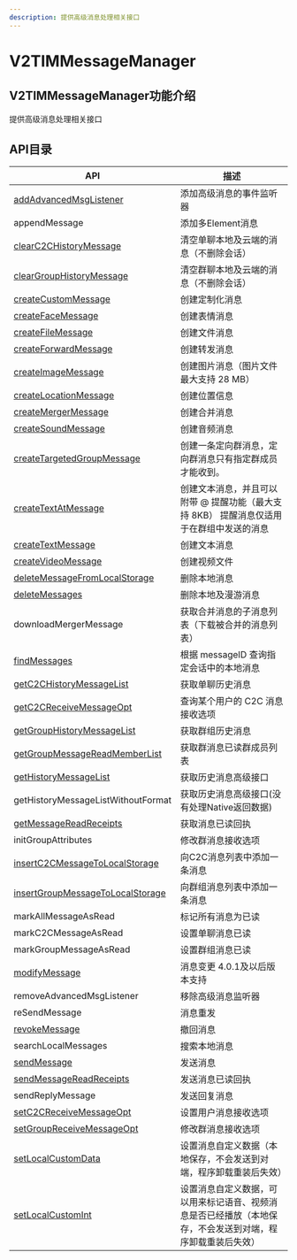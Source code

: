 ```yaml
---
description: 提供高级消息处理相关接口
---
```


# V2TIMMessageManager

## V2TIMMessageManager功能介绍

提供高级消息处理相关接口

## API目录

| API                                                                                                   | 描述                                                    |
| ----------------------------------------------------------------------------------------------------- | ----------------------------------------------------- |
| [addAdvancedMsgListener](../../api/v2timmessagemanager/addadvancedmsglistener.md)                     | 添加高级消息的事件监听器                                          |
| appendMessage                                                                                         | 添加多Element消息                                          |
| [clearC2CHistoryMessage](../../api/v2timmessagemanager/clearc2chistorymessage.md)                     | 清空单聊本地及云端的消息（不删除会话）                                   |
| [clearGroupHistoryMessage](../../api/v2timmessagemanager/cleargrouphistorymessage.md)                 | 清空群聊本地及云端的消息（不删除会话）                                   |
| [createCustomMessage](../../api/v2timmessagemanager/createcustommessage.md)                           | 创建定制化消息                                               |
| [createFaceMessage](../../api/v2timmessagemanager/createfacemessage.md)                               | 创建表情消息                                                |
| [createFileMessage](../../api/v2timmessagemanager/createfilemessage.md)                               | 创建文件消息                                                |
| [createForwardMessage](../../api/v2timmessagemanager/createforwardmessage.md)                         | 创建转发消息                                                |
| [createImageMessage](../../api/v2timmessagemanager/createimagemessage.md)                             | 创建图片消息（图片文件最大支持 28 MB）                                |
| [createLocationMessage](../../api/v2timmessagemanager/createlocationmessage.md)                       | 创建位置信息                                                |
| [createMergerMessage](../../api/v2timmessagemanager/createmergermessage.md)                           | 创建合并消息                                                |
| [createSoundMessage](../../api/v2timmessagemanager/createsoundmessage.md)                             | 创建音频消息                                                |
| [createTargetedGroupMessage](../../api/v2timmessagemanager/createtargetedgroupmessage.md)             | 创建一条定向群消息，定向群消息只有指定群成员才能收到。                           |
| [createTextAtMessage](../../api/v2timmessagemanager/createtextatmessage.md)                           | 创建文本消息，并且可以附带 @ 提醒功能（最大支持 8KB） 提醒消息仅适用于在群组中发送的消息      |
| [createTextMessage](../../api/v2timmessagemanager/createtextmessage.md)                               | 创建文本消息                                                |
| [createVideoMessage](../../api/v2timmessagemanager/createvideomessage.md)                             | 创建视频文件                                                |
| [deleteMessageFromLocalStorage](../../api/v2timmessagemanager/deletemessagefromlocalstorage.md)       | 删除本地消息                                                |
| [deleteMessages](../../api/v2timmessagemanager/deletemessages.md)                                     | 删除本地及漫游消息                                             |
| downloadMergerMessage                                                                                 | 获取合并消息的子消息列表（下载被合并的消息列表）                              |
| [findMessages](../../api/v2timmessagemanager/findmessages.md)                                         | 根据 messageID 查询指定会话中的本地消息                             |
| [getC2CHistoryMessageList](../../api/v2timmessagemanager/getc2chistorymessagelist.md)                 | 获取单聊历史消息                                              |
| [getC2CReceiveMessageOpt](../../api/v2timmessagemanager/getc2creceivemessageopt.md)                   | 查询某个用户的 C2C 消息接收选项                                    |
| [getGroupHistoryMessageList](../../api/v2timmessagemanager/getgrouphistorymessagelist.md)             | 获取群组历史消息                                              |
| [getGroupMessageReadMemberList](../../api/v2timmessagemanager/getgroupmessagereadmemberlist.md)       | 获取群消息已读群成员列表                                          |
| [getHistoryMessageList](../../api/v2timmessagemanager/gethistorymessagelist.md)                       | 获取历史消息高级接口                                            |
| getHistoryMessageListWithoutFormat                                                                    | 获取历史消息高级接口(没有处理Native返回数据)                            |
| [getMessageReadReceipts](../../api/v2timmessagemanager/getmessagereadreceipts.md)                     | 获取消息已读回执                                              |
| initGroupAttributes                                                                                   | 修改群消息接收选项                                             |
| [insertC2CMessageToLocalStorage](../../api/v2timmessagemanager/insertc2cmessagetolocalstorage.md)     | 向C2C消息列表中添加一条消息                                       |
| [insertGroupMessageToLocalStorage](../../api/v2timmessagemanager/insertgroupmessagetolocalstorage.md) | 向群组消息列表中添加一条消息                                        |
| markAllMessageAsRead                                                                                  | 标记所有消息为已读                                             |
| markC2CMessageAsRead                                                                                  | 设置单聊消息已读                                              |
| markGroupMessageAsRead                                                                                | 设置群组消息已读                                              |
| [modifyMessage](../../api/v2timmessagemanager/modifymessage.md)                                       | 消息变更 4.0.1及以后版本支持                                     |
| removeAdvancedMsgListener                                                                             | 移除高级消息监听器                                             |
| reSendMessage                                                                                         | 消息重发                                                  |
| [revokeMessage](../../api/v2timmessagemanager/revokemessage.md)                                       | 撤回消息                                                  |
| searchLocalMessages                                                                                   | 搜索本地消息                                                |
| [sendMessage](../../api/v2timmessagemanager/sendmessage.md)                                           | 发送消息                                                  |
| [sendMessageReadReceipts](../../api/v2timmessagemanager/sendmessagereadreceipts.md)                   | 发送消息已读回执                                              |
| sendReplyMessage                                                                                      | 发送回复消息                                                |
| [setC2CReceiveMessageOpt](../../api/v2timmessagemanager/setc2creceivemessageopt.md)                   | 设置用户消息接收选项                                            |
| [setGroupReceiveMessageOpt](../../api/v2timmessagemanager/setgroupreceivemessageopt.md)               | 修改群消息接收选项                                             |
| [setLocalCustomData](../../api/v2timmessagemanager/setlocalcustomdata.md)                             | 设置消息自定义数据（本地保存，不会发送到对端，程序卸载重装后失效）                     |
| [setLocalCustomInt](../../api/v2timmessagemanager/setlocalcustomint.md)                               | 设置消息自定义数据，可以用来标记语音、视频消息是否已经播放（本地保存，不会发送到对端，程序卸载重装后失效） |
